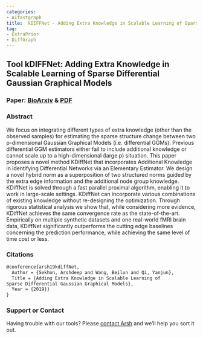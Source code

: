 ```yaml
---
categories:
- AIfastgraph
title:  kDIFFNet - Adding Extra Knowledge in Scalable Learning of Sparse Differential Gaussian Graphical Models
tag:
- ExtraPrior
- DiffGraph
---
```



## Tool kDIFFNet: Adding Extra Knowledge in Scalable Learning of Sparse Differential Gaussian Graphical Models

### Paper: [BioArxiv](http://biorxiv.org/cgi/content/short/716852v1) & [PDF](http://www.cs.virginia.edu/yanjun/paperA14/2019-kDiffNet.pdf)

### Abstract
We focus on integrating different types of extra knowledge (other than the observed samples) for estimating the sparse structure change between two p-dimensional Gaussian Graphical Models (i.e. differential GGMs). Previous differential GGM estimators either fail to include additional knowledge or cannot scale up to a high-dimensional (large p) situation. This paper proposes a novel method KDiffNet that incorporates Additional Knowledge in identifying Differential Networks via an Elementary Estimator. We design a novel hybrid norm as a superposition of two structured norms guided by the extra edge information and the additional node group knowledge. KDiffNet is solved through a fast parallel proximal algorithm, enabling it to work in large-scale settings. KDiffNet can incorporate various combinations of existing knowledge without re-designing the optimization. Through rigorous statistical analysis we show that, while considering more evidence, KDiffNet achieves the same convergence rate as the state-of-the-art. Empirically on multiple synthetic datasets and one real-world fMRI brain data, KDiffNet significantly outperforms the cutting edge baselines concerning the prediction performance, while achieving the same level of time cost or less.



### Citations

```latex
@conference{arsh19kdiffNet,
  Author = {Sekhon, Arshdeep and Wang, Beilun and Qi, Yanjun},
  Title = {Adding Extra Knowledge in Scalable Learning of
Sparse Differential Gaussian Graphical Models},
  Year = {2019}}
}
```

### Support or Contact

Having trouble with our tools? Please [contact Arsh](mailto:as5cu@virginia.edu) and we’ll help you sort it out.
